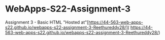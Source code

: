 # WebApps-S22-Assignment-3
Assignment 3 - Basic HTML
"Hosted at"[https://44-563-web-apps-s22.github.io/webapps-s22-assignment-3-Reethureddy28/]( https://44-563-web-apps-s22.github.io/webapps-s22-assignment-3-Reethureddy28/)
